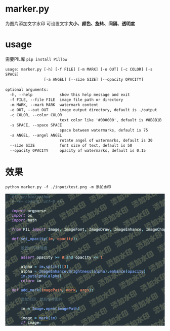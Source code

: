 # marker.py

为图片添加文字水印
可设置文字**大小、颜色、旋转、间隔、透明度**

# usage

需要PIL库 `pip install Pillow`

```
usage: marker.py [-h] [-f FILE] [-m MARK] [-o OUT] [-c COLOR] [-s SPACE]
                 [-a ANGEL] [--size SIZE] [--opacity OPACITY]

optional arguments:
  -h, --help            show this help message and exit
  -f FILE, --file FILE  image file path or directory
  -m MARK, --mark MARK  watermark content
  -o OUT, --out OUT     image output directory, default is ./output
  -c COLOR, --color COLOR
                        text color like '#000000', default is #8B8B1B
  -s SPACE, --space SPACE
                        space between watermarks, default is 75
  -a ANGEL, --angel ANGEL
                        rotate angel of watermarks, default is 30
  --size SIZE           font size of text, default is 50
  --opacity OPACITY     opacity of watermarks, default is 0.15
```

# 效果
`python marker.py -f ./input/test.png -m 添加水印`

![](https://github.com/2Dou/watermarker/raw/master/output/test.png)


